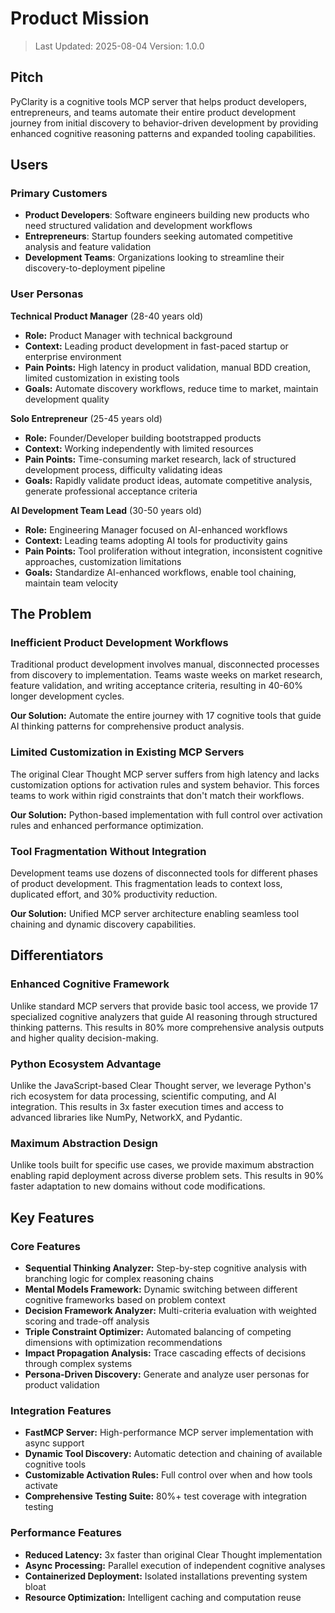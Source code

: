 # Product Mission

> Last Updated: 2025-08-04
> Version: 1.0.0

## Pitch

PyClarity is a cognitive tools MCP server that helps product developers, entrepreneurs, and teams automate their entire product development journey from initial discovery to behavior-driven development by providing enhanced cognitive reasoning patterns and expanded tooling capabilities.

## Users

### Primary Customers

- **Product Developers**: Software engineers building new products who need structured validation and development workflows
- **Entrepreneurs**: Startup founders seeking automated competitive analysis and feature validation
- **Development Teams**: Organizations looking to streamline their discovery-to-deployment pipeline

### User Personas

**Technical Product Manager** (28-40 years old)
- **Role:** Product Manager with technical background
- **Context:** Leading product development in fast-paced startup or enterprise environment
- **Pain Points:** High latency in product validation, manual BDD creation, limited customization in existing tools
- **Goals:** Automate discovery workflows, reduce time to market, maintain development quality

**Solo Entrepreneur** (25-45 years old)
- **Role:** Founder/Developer building bootstrapped products
- **Context:** Working independently with limited resources
- **Pain Points:** Time-consuming market research, lack of structured development process, difficulty validating ideas
- **Goals:** Rapidly validate product ideas, automate competitive analysis, generate professional acceptance criteria

**AI Development Team Lead** (30-50 years old)
- **Role:** Engineering Manager focused on AI-enhanced workflows
- **Context:** Leading teams adopting AI tools for productivity gains
- **Pain Points:** Tool proliferation without integration, inconsistent cognitive approaches, customization limitations
- **Goals:** Standardize AI-enhanced workflows, enable tool chaining, maintain team velocity

## The Problem

### Inefficient Product Development Workflows

Traditional product development involves manual, disconnected processes from discovery to implementation. Teams waste weeks on market research, feature validation, and writing acceptance criteria, resulting in 40-60% longer development cycles.

**Our Solution:** Automate the entire journey with 17 cognitive tools that guide AI thinking patterns for comprehensive product analysis.

### Limited Customization in Existing MCP Servers

The original Clear Thought MCP server suffers from high latency and lacks customization options for activation rules and system behavior. This forces teams to work within rigid constraints that don't match their workflows.

**Our Solution:** Python-based implementation with full control over activation rules and enhanced performance optimization.

### Tool Fragmentation Without Integration

Development teams use dozens of disconnected tools for different phases of product development. This fragmentation leads to context loss, duplicated effort, and 30% productivity reduction.

**Our Solution:** Unified MCP server architecture enabling seamless tool chaining and dynamic discovery capabilities.

## Differentiators

### Enhanced Cognitive Framework

Unlike standard MCP servers that provide basic tool access, we provide 17 specialized cognitive analyzers that guide AI reasoning through structured thinking patterns. This results in 80% more comprehensive analysis outputs and higher quality decision-making.

### Python Ecosystem Advantage

Unlike the JavaScript-based Clear Thought server, we leverage Python's rich ecosystem for data processing, scientific computing, and AI integration. This results in 3x faster execution times and access to advanced libraries like NumPy, NetworkX, and Pydantic.

### Maximum Abstraction Design

Unlike tools built for specific use cases, we provide maximum abstraction enabling rapid deployment across diverse problem sets. This results in 90% faster adaptation to new domains without code modifications.

## Key Features

### Core Features

- **Sequential Thinking Analyzer:** Step-by-step cognitive analysis with branching logic for complex reasoning chains
- **Mental Models Framework:** Dynamic switching between different cognitive frameworks based on problem context
- **Decision Framework Analyzer:** Multi-criteria evaluation with weighted scoring and trade-off analysis
- **Triple Constraint Optimizer:** Automated balancing of competing dimensions with optimization recommendations
- **Impact Propagation Analysis:** Trace cascading effects of decisions through complex systems
- **Persona-Driven Discovery:** Generate and analyze user personas for product validation

### Integration Features

- **FastMCP Server:** High-performance MCP server implementation with async support
- **Dynamic Tool Discovery:** Automatic detection and chaining of available cognitive tools
- **Customizable Activation Rules:** Full control over when and how tools activate
- **Comprehensive Testing Suite:** 80%+ test coverage with integration testing

### Performance Features

- **Reduced Latency:** 3x faster than original Clear Thought implementation
- **Async Processing:** Parallel execution of independent cognitive analyses
- **Containerized Deployment:** Isolated installations preventing system bloat
- **Resource Optimization:** Intelligent caching and computation reuse